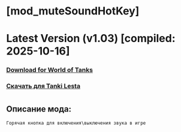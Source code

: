 # [mod_muteSoundHotKey]
# Latest Version (v1.03) [compiled: 2025-10-16]
### [**Download for World of Tanks**](https://github.com/spoter/spoter-mods/releases/download/latest/mod_muteSoundHotKey.zip)
### [**Скачать для Tanki Lesta**](https://github.com/spoter/spoter-mods/releases/download/latest/mod_muteSoundHotKey_RU.zip)
#
## Описание мода:
    Горячая кнопка для включения\выключения звука в игре







